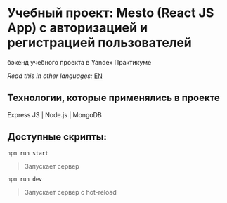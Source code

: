 # Учебный проект: Mesto (React JS App) с авторизацией и регистрацией пользователей

бэкенд учебного проекта в Yandex Практикуме

*Read this in other languages:* [EN](https://github.com/naumch1k/express-mesto/blob/main/README.md)

## Технологии, которые применялись в проекте
Express JS | Node.js | MongoDB

## Доступные скрипты:

`npm run start`

> Запускает сервер

`npm run dev`

> Запускает сервер с hot-reload
